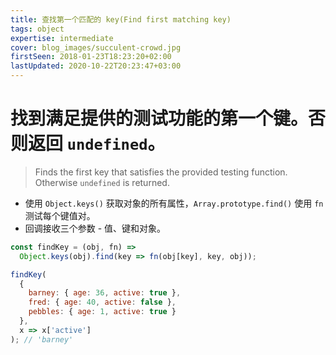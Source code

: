 ```yaml
---
title: 查找第一个匹配的 key(Find first matching key)
tags: object
expertise: intermediate
cover: blog_images/succulent-crowd.jpg
firstSeen: 2018-01-23T18:23:20+02:00
lastUpdated: 2020-10-22T20:23:47+03:00
---
```


# 找到满足提供的测试功能的第一个键。否则返回 `undefined`。
> Finds the first key that satisfies the provided testing function.
> Otherwise `undefined` is returned.

- 使用 `Object.keys()` 获取对象的所有属性，`Array.prototype.find()` 使用 `fn` 测试每个键值对。
- 回调接收三个参数 - 值、键和对象。

```js
const findKey = (obj, fn) =>
  Object.keys(obj).find(key => fn(obj[key], key, obj));
```

```js
findKey(
  {
    barney: { age: 36, active: true },
    fred: { age: 40, active: false },
    pebbles: { age: 1, active: true }
  },
  x => x['active']
); // 'barney'
```
